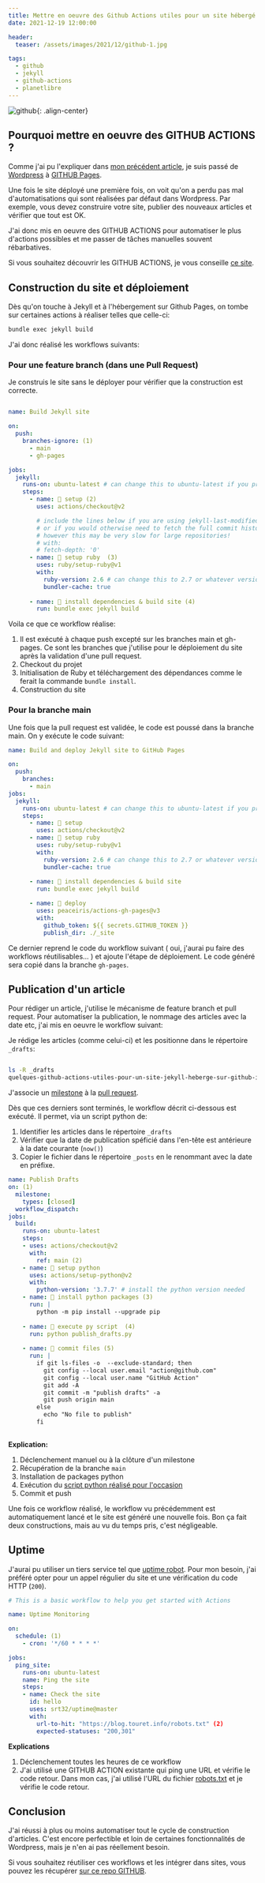 ```yaml
---
title: Mettre en oeuvre des Github Actions utiles pour un site hébergé sur Github pages
date: 2021-12-19 12:00:00

header:
  teaser: /assets/images/2021/12/github-1.jpg

tags:
  - github
  - jekyll
  - github-actions
  - planetlibre
---
```


![github](/assets/images/2021/12/github-1.jpg){: .align-center}

## Pourquoi mettre en oeuvre des GITHUB ACTIONS ?

Comme j'ai pu l'expliquer dans [mon précédent article](https://blog.touret.info/2021/12/06/migrer-un-blog-wordpress-vers-github-io/), je suis passé de [Wordpress](wordpress.com/) à [GITHUB Pages](https://pages.github.com/).

Une fois le site déployé une première fois, on voit qu'on a perdu pas mal d'automatisations qui sont réalisées par défaut dans Wordpress. Par exemple, vous devez construire votre site, publier des nouveaux articles et vérifier que tout est OK.

J'ai donc mis en oeuvre des GITHUB ACTIONS pour automatiser le plus d'actions possibles et me passer de tâches manuelles souvent rébarbatives.

Si vous souhaitez découvrir les GITHUB ACTIONS, je vous conseille [ce site](https://github.com/features/actions).

## Construction du site et déploiement

Dès qu'on touche à Jekyll et à l'hébergement sur Github Pages, on tombe sur certaines actions à réaliser telles que celle-ci:

```bash
bundle exec jekyll build 
``` 

J'ai donc réalisé les workflows suivants:

### Pour une feature branch (dans une Pull Request)
Je construis le site sans le déployer pour vérifier que la construction est correcte.

```yaml

name: Build Jekyll site

on:
  push:
    branches-ignore: (1)
      - main
      - gh-pages

jobs:
  jekyll:
    runs-on: ubuntu-latest # can change this to ubuntu-latest if you prefer
    steps:
      - name: 📂 setup (2)
        uses: actions/checkout@v2

        # include the lines below if you are using jekyll-last-modified-at
        # or if you would otherwise need to fetch the full commit history
        # however this may be very slow for large repositories!
        # with:
        # fetch-depth: '0'
      - name: 💎 setup ruby  (3)
        uses: ruby/setup-ruby@v1
        with:
          ruby-version: 2.6 # can change this to 2.7 or whatever version you prefer
          bundler-cache: true
      
      - name: 🔨 install dependencies & build site (4)
        run: bundle exec jekyll build
```

Voila ce que ce workflow réalise:

1. Il est exécuté à chaque push excepté sur les branches main et gh-pages. Ce sont les branches que j'utilise pour le déploiement du site après la validation d'une pull request.
2. Checkout du projet
3. Initialisation de Ruby et téléchargement des dépendances comme le ferait la commande ``bundle install``.
4. Construction du site

### Pour la branche main

Une fois que la pull request est validée, le code est poussé dans la branche main. On y exécute le code suivant:

```yaml
name: Build and deploy Jekyll site to GitHub Pages

on:
  push:
    branches:
      - main
jobs:
  jekyll:
    runs-on: ubuntu-latest # can change this to ubuntu-latest if you prefer
    steps:
      - name: 📂 setup
        uses: actions/checkout@v2
      - name: 💎 setup ruby
        uses: ruby/setup-ruby@v1
        with:
          ruby-version: 2.6 # can change this to 2.7 or whatever version you prefer
          bundler-cache: true
      
      - name: 🔨 install dependencies & build site
        run: bundle exec jekyll build

      - name: 🚀 deploy
        uses: peaceiris/actions-gh-pages@v3
        with:
          github_token: ${{ secrets.GITHUB_TOKEN }}
          publish_dir: ./_site
```

Ce dernier reprend le code du workflow suivant ( oui, j'aurai pu faire des workflows réutilisables... ) et ajoute l'étape de déploiement.
Le code généré sera copié dans la branche ``gh-pages``.


## Publication d'un article

Pour rédiger un article, j'utilise le mécanisme de feature branch et pull request. Pour automatiser la publication, le nommage des articles avec la date etc, j'ai mis en oeuvre le workflow suivant:


Je rédige les articles (comme celui-ci) et les positionne dans le répertoire ``_drafts``:

```bash

ls -R _drafts                                                                                               
quelques-github-actions-utiles-pour-un-site-jekyll-heberge-sur-github-io.md
```

J'associe un [milestone](https://docs.github.com/en/issues/using-labels-and-milestones-to-track-work/about-milestones) à la [pull request](https://docs.github.com/en/pull-requests/collaborating-with-pull-requests/proposing-changes-to-your-work-with-pull-requests/about-pull-requests). 

Dès que ces derniers sont terminés, le workflow décrit ci-dessous est exécuté. 
Il permet, via un script python de:
1. Identifier les articles dans le répertoire ``_drafts``
2. Vérifier que la date de publication spéficié dans l'en-tête est antérieure à la date courante (``now()``)
3. Copier le fichier dans le répertoire ``_posts`` en le renommant avec la date en préfixe.

```yaml
name: Publish Drafts
on: (1)
  milestone:
    types: [closed]
  workflow_dispatch:
jobs:
  build:
    runs-on: ubuntu-latest
    steps:
    - uses: actions/checkout@v2
      with:
        ref: main (2)
    - name: 📂 setup python
      uses: actions/setup-python@v2
      with:
        python-version: '3.7.7' # install the python version needed
    - name: 💎 install python packages (3)
      run: |
        python -m pip install --upgrade pip 
          
    - name: 🔨 execute py script  (4)
      run: python publish_drafts.py
          
    - name: 🔨 commit files (5)
      run: |
        if git ls-files -o  --exclude-standard; then
          git config --local user.email "action@github.com"
          git config --local user.name "GitHub Action"
          git add -A
          git commit -m "publish drafts" -a
          git push origin main
        else
          echo "No file to publish"
        fi
          
```

**Explication:**

1. Déclenchement manuel ou à la clôture d'un milestone
2. Récupération de la branche ``main``
3. Installation de packages python
4. Exécution du [script python réalisé pour l'occasion](https://github.com/alexandre-touret/alexandre-touret.github.io/blob/main/publish_drafts.py)
5. Commit et push

Une fois ce workflow réalisé, le workflow vu précédemment est automatiquement lancé et le site est généré une nouvelle fois. Bon ça fait deux constructions, mais au vu du temps pris, c'est négligeable.

## Uptime

J'aurai pu utiliser un tiers service tel que [uptime robot](https://uptimerobot.com/). 
Pour mon besoin, j'ai préféré opter pour un appel régulier du site et une vérification du code HTTP (``200``).

```yaml
# This is a basic workflow to help you get started with Actions

name: Uptime Monitoring

on:
  schedule: (1)
    - cron: '*/60 * * * *'

jobs:
  ping_site:
    runs-on: ubuntu-latest
    name: Ping the site
    steps:
    - name: Check the site
      id: hello
      uses: srt32/uptime@master
      with:
        url-to-hit: "https://blog.touret.info/robots.txt" (2)
        expected-statuses: "200,301"
```


**Explications**

1. Déclenchement toutes les heures de ce workflow
2. J'ai utilisé une GITHUB ACTION existante qui ping une URL et vérifie le code retour. Dans mon cas, j'ai utilisé l'URL du fichier [robots.txt](https://developers.google.com/search/docs/advanced/robots/intro?hl=fr) et je vérifie le code retour.


## Conclusion
J'ai réussi à plus ou moins automatiser tout le cycle de construction d'articles. 
C'est encore perfectible et loin de certaines fonctionnalités de Wordpress, mais je n'en ai pas réellement besoin.

Si vous souhaitez réutiliser ces workflows et les intégrer dans sites, vous pouvez les récupérer [sur ce repo GITHUB](https://github.com/alexandre-touret/alexandre-touret.github.io).

